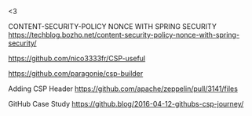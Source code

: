 
<3


CONTENT-SECURITY-POLICY NONCE WITH SPRING SECURITY
<br>
https://techblog.bozho.net/content-security-policy-nonce-with-spring-security/
<br>

https://github.com/nico3333fr/CSP-useful
<br>

https://github.com/paragonie/csp-builder


Adding CSP Header
https://github.com/apache/zeppelin/pull/3141/files


GitHub Case Study
https://github.blog/2016-04-12-githubs-csp-journey/


